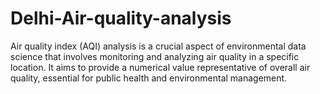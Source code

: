 # Delhi-Air-quality-analysis

Air quality index (AQI) analysis is a crucial aspect of environmental data science that involves monitoring and analyzing air quality in a specific location. It aims to provide a numerical value representative of overall air quality, essential for public health and environmental management.

